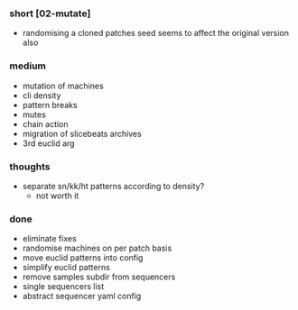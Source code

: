 ### short [02-mutate]

- randomising a cloned patches seed seems to affect the original version also

### medium

- mutation of machines
- cli density
- pattern breaks
- mutes
- chain action
- migration of slicebeats archives
- 3rd euclid arg

### thoughts

- separate sn/kk/ht patterns according to density?
  - not worth it

### done

- eliminate fixes
- randomise machines on per patch basis
- move euclid patterns into config
- simplify euclid patterns
- remove samples subdir from sequencers
- single sequencers list
- abstract sequencer yaml config
